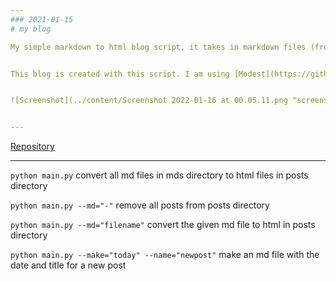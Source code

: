 ```yaml
---
### 2021-01-15 
# my blog

My simple markdown to html blog script, it takes in markdown files (from mds directory) and outputs html, fitting posts to the post template (templates directory), and updates the index with the index template to include the newest post.


This blog is created with this script. I am using [Modest](https://github.com/markdowncss/modest) for the markdown styling.


![Screenshot](../content/Screenshot 2022-01-16 at 00.05.11.png "screenshot")


---
```


[Repository](https://github.com/isaac-art/stone_village)

---

`python main.py`   convert all md files in mds directory to html files in posts directory

`python main.py --md="-"` remove all posts from posts directory

`python main.py --md="filename"` convert the given md file to html in posts directory

`python main.py --make="today" --name="newpost"` make an md file with the date and title for a new post

